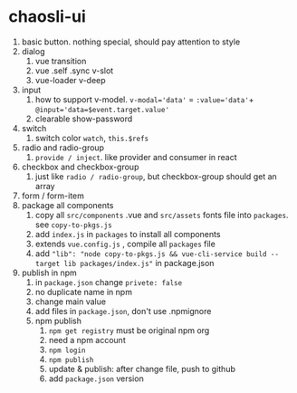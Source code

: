 # chaosli-ui

1. basic button. nothing special, should pay attention to style
2. dialog
   1. vue transition
   2. vue .self .sync v-slot
   3. vue-loader v-deep
3. input
   1. how to support v-model. `v-modal='data'` = `:value='data'`+ `@input='data=$event.target.value'`
   2. clearable show-password
4. switch
   1. switch color `watch`, `this.$refs`
5. radio and radio-group
   1. `provide / inject`. like provider and consumer in react
6. checkbox and checkbox-group
   1. just like `radio / radio-group`, but checkbox-group should get an array
7. form / form-item
8. package all components
   1. copy all `src/components` .vue and `src/assets` fonts file into `packages`. see `copy-to-pkgs.js`
   2. add `index.js` in `packages` to install all components
   3. extends `vue.config.js` , compile all `packages` file
   4. add `"lib": "node copy-to-pkgs.js && vue-cli-service build --target lib packages/index.js"` in package.json
9. publish in npm
   1. in `package.json` change `privete: false`
   2. no duplicate name in npm
   3. change main value
   4. add files in `package.json`, don't use .npmignore
   5. npm publish
      1. `npm get registry` must be original npm org
      2. need a npm account
      3. `npm login`
      4. `npm publish`
      5. update & publish: after change file, push to github
      6. add `package.json` version
